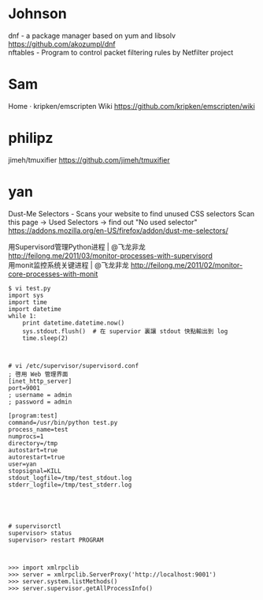 # Johnson

dnf - a package manager based on yum and libsolv
<https://github.com/akozumpl/dnf>  
nftables - Program to control packet filtering rules by Netfilter project

# Sam

Home · kripken/emscripten Wiki
<https://github.com/kripken/emscripten/wiki>  

# philipz

jimeh/tmuxifier
<https://github.com/jimeh/tmuxifier>  

# yan

Dust-Me Selectors - Scans your website to find unused CSS selectors
Scan this page -> Used Selectors -> find out "No used selector"
<https://addons.mozilla.org/en-US/firefox/addon/dust-me-selectors/>  

用Supervisord管理Python进程 | @飞龙非龙
<http://feilong.me/2011/03/monitor-processes-with-supervisord>  
用monit监控系统关键进程 | @飞龙非龙
<http://feilong.me/2011/02/monitor-core-processes-with-monit>  


    $ vi test.py
    import sys
    import time
    import datetime
    while 1:
        print datetime.datetime.now()
        sys.stdout.flush()  # 在 supervior 裏讓 stdout 快點輸出到 log
        time.sleep(2)



    # vi /etc/supervisor/supervisord.conf
    ; 啓用 Web 管理界面
    [inet_http_server]
    port=9001
    ; username = admin
    ; password = admin
    
    [program:test]
    command=/usr/bin/python test.py
    process_name=test
    numprocs=1
    directory=/tmp
    autostart=true
    autorestart=true
    user=yan
    stopsignal=KILL
    stdout_logfile=/tmp/test_stdout.log
    stderr_logfile=/tmp/test_stderr.log


 


    # supervisorctl
    supervisor> status
    supervisor> restart PROGRAM



    >>> import xmlrpclib
    >>> server = xmlrpclib.ServerProxy('http://localhost:9001')
    >>> server.system.listMethods()
    >>> server.supervisor.getAllProcessInfo()
